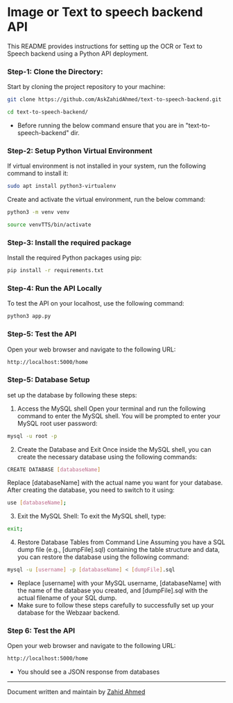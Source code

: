 # Image or Text to speech backend API
This README provides instructions for setting up the OCR or Text to Speech backend using a Python API deployment.

### Step-1: Clone the Directory:
Start by cloning the project repository to your machine:

```bash
git clone https://github.com/AskZahidAhmed/text-to-speech-backend.git
```

```bash
cd text-to-speech-backend/
```
- Before running the below command ensure that you are in "text-to-speech-backend" dir.

### Step-2: Setup Python Virtual Environment
If virtual environment is not installed in your system, run the following command to install it:
  
```bash
sudo apt install python3-virtualenv
```

Create and activate the virtual environment, run the below command:
```bash
python3 -m venv venv
```

```bash
source venvTTS/bin/activate
```

### Step-3: Install the required package
Install the required Python packages using pip:
```bash
pip install -r requirements.txt
```
### Step-4: Run the API Locally
To test the API on your localhost, use the following command:
```bash
python3 app.py
```

### Step-5: Test the API
Open your web browser and navigate to the following URL:

```bash
http://localhost:5000/home
```

### Step-5: Database Setup

set up the database by following these steps:

1. Access the MySQL shell
Open your terminal and run the following command to enter the MySQL shell. You will be prompted to enter your MySQL root user password:
```bash
mysql -u root -p
```

2. Create the Database and Exit
Once inside the MySQL shell, you can create the necessary database using the following commands:
```bash
CREATE DATABASE [databaseName]
```
Replace [databaseName] with the actual name you want for your database. After creating the database, you need to switch to it using:

```bash
use [databaseName];
```
3. Exit the MySQL Shell:
To exit the MySQL shell, type:

```bash
exit;
```
4. Restore Database Tables from Command Line
Assuming you have a SQL dump file (e.g., [dumpFile].sql) containing the table structure and data, you can restore the database using the following command:

```bash
mysql -u [username] -p [databaseName] < [dumpFile].sql
```

- Replace [username] with your MySQL username, [databaseName] with the name of the database you created, and [dumpFile].sql with the actual filename of your SQL dump.
- Make sure to follow these steps carefully to successfully set up your database for the Webzaar backend.

### Step 6: Test the API
Open your web browser and navigate to the following URL:

```bash
http://localhost:5000/home
```

- You should see a JSON response from databases

------

Document written and maintain by [Zahid Ahmed](https://github.com/AskZahidAhmed)

